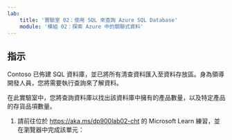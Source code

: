 ```yaml
---
lab:
    title: '實驗室 02：使用 SQL 來查詢 Azure SQL Database'
    module: '模組 02：探索 Azure 中的關聯式資料'
---
```


## 指示
Contoso 已佈建 SQL 資料庫，並已將所有清查資料匯入至資料存放區。身為領導開發人員，您將需要執行查詢來了解資料。

在此實驗室中，您將查詢資料庫以找出該資料庫中擁有的產品數量，以及特定產品的存貨品項數量。

1.	請前往位於 https://aka.ms/dp900lab02-cht 的 Microsoft Learn 練習，並在瀏覽器中完成該單元： 
